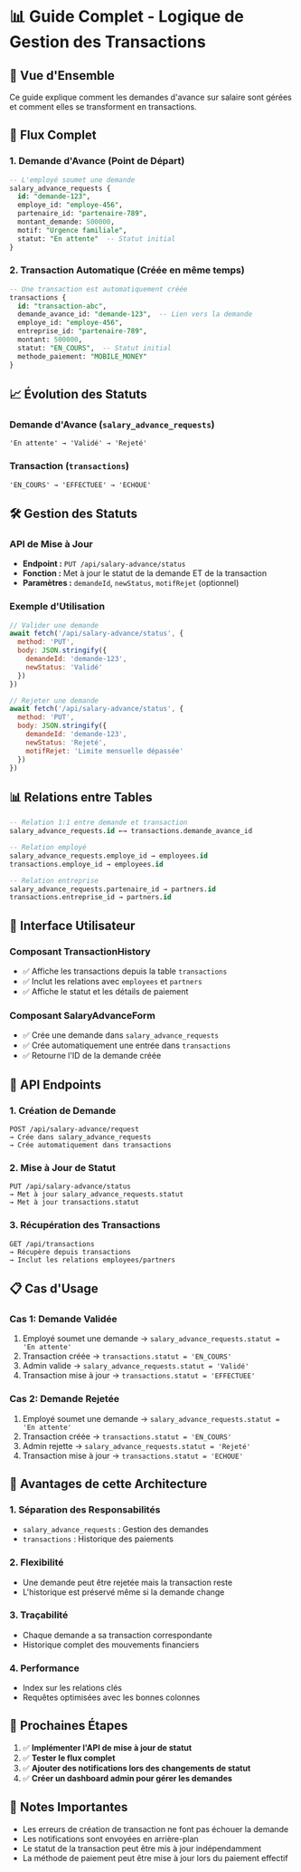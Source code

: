 # 📊 Guide Complet - Logique de Gestion des Transactions

## 🎯 **Vue d'Ensemble**

Ce guide explique comment les demandes d'avance sur salaire sont gérées et comment elles se transforment en transactions.

## 🔄 **Flux Complet**

### **1. Demande d'Avance (Point de Départ)**

```sql
-- L'employé soumet une demande
salary_advance_requests {
  id: "demande-123",
  employe_id: "employe-456",
  partenaire_id: "partenaire-789",
  montant_demande: 500000,
  motif: "Urgence familiale",
  statut: "En attente"  -- Statut initial
}
```

### **2. Transaction Automatique (Créée en même temps)**

```sql
-- Une transaction est automatiquement créée
transactions {
  id: "transaction-abc",
  demande_avance_id: "demande-123",  -- Lien vers la demande
  employe_id: "employe-456",
  entreprise_id: "partenaire-789",
  montant: 500000,
  statut: "EN_COURS",  -- Statut initial
  methode_paiement: "MOBILE_MONEY"
}
```

## 📈 **Évolution des Statuts**

### **Demande d'Avance (`salary_advance_requests`)**
```
'En attente' → 'Validé' → 'Rejeté'
```

### **Transaction (`transactions`)**
```
'EN_COURS' → 'EFFECTUEE' → 'ECHOUE'
```

## 🛠️ **Gestion des Statuts**

### **API de Mise à Jour**
- **Endpoint :** `PUT /api/salary-advance/status`
- **Fonction :** Met à jour le statut de la demande ET de la transaction
- **Paramètres :** `demandeId`, `newStatus`, `motifRejet` (optionnel)

### **Exemple d'Utilisation**
```javascript
// Valider une demande
await fetch('/api/salary-advance/status', {
  method: 'PUT',
  body: JSON.stringify({
    demandeId: 'demande-123',
    newStatus: 'Validé'
  })
})

// Rejeter une demande
await fetch('/api/salary-advance/status', {
  method: 'PUT',
  body: JSON.stringify({
    demandeId: 'demande-123',
    newStatus: 'Rejeté',
    motifRejet: 'Limite mensuelle dépassée'
  })
})
```

## 📊 **Relations entre Tables**

```sql
-- Relation 1:1 entre demande et transaction
salary_advance_requests.id ←→ transactions.demande_avance_id

-- Relation employé
salary_advance_requests.employe_id → employees.id
transactions.employe_id → employees.id

-- Relation entreprise
salary_advance_requests.partenaire_id → partners.id
transactions.entreprise_id → partners.id
```

## 🎨 **Interface Utilisateur**

### **Composant TransactionHistory**
- ✅ Affiche les transactions depuis la table `transactions`
- ✅ Inclut les relations avec `employees` et `partners`
- ✅ Affiche le statut et les détails de paiement

### **Composant SalaryAdvanceForm**
- ✅ Crée une demande dans `salary_advance_requests`
- ✅ Crée automatiquement une entrée dans `transactions`
- ✅ Retourne l'ID de la demande créée

## 🔧 **API Endpoints**

### **1. Création de Demande**
```
POST /api/salary-advance/request
→ Crée dans salary_advance_requests
→ Crée automatiquement dans transactions
```

### **2. Mise à Jour de Statut**
```
PUT /api/salary-advance/status
→ Met à jour salary_advance_requests.statut
→ Met à jour transactions.statut
```

### **3. Récupération des Transactions**
```
GET /api/transactions
→ Récupère depuis transactions
→ Inclut les relations employees/partners
```

## 📋 **Cas d'Usage**

### **Cas 1: Demande Validée**
1. Employé soumet une demande → `salary_advance_requests.statut = 'En attente'`
2. Transaction créée → `transactions.statut = 'EN_COURS'`
3. Admin valide → `salary_advance_requests.statut = 'Validé'`
4. Transaction mise à jour → `transactions.statut = 'EFFECTUEE'`

### **Cas 2: Demande Rejetée**
1. Employé soumet une demande → `salary_advance_requests.statut = 'En attente'`
2. Transaction créée → `transactions.statut = 'EN_COURS'`
3. Admin rejette → `salary_advance_requests.statut = 'Rejeté'`
4. Transaction mise à jour → `transactions.statut = 'ECHOUE'`

## 🎯 **Avantages de cette Architecture**

### **1. Séparation des Responsabilités**
- `salary_advance_requests` : Gestion des demandes
- `transactions` : Historique des paiements

### **2. Flexibilité**
- Une demande peut être rejetée mais la transaction reste
- L'historique est préservé même si la demande change

### **3. Traçabilité**
- Chaque demande a sa transaction correspondante
- Historique complet des mouvements financiers

### **4. Performance**
- Index sur les relations clés
- Requêtes optimisées avec les bonnes colonnes

## 🚀 **Prochaines Étapes**

1. ✅ **Implémenter l'API de mise à jour de statut**
2. ✅ **Tester le flux complet**
3. ✅ **Ajouter des notifications lors des changements de statut**
4. ✅ **Créer un dashboard admin pour gérer les demandes**

## 📝 **Notes Importantes**

- Les erreurs de création de transaction ne font pas échouer la demande
- Les notifications sont envoyées en arrière-plan
- Le statut de la transaction peut être mis à jour indépendamment
- La méthode de paiement peut être mise à jour lors du paiement effectif 
